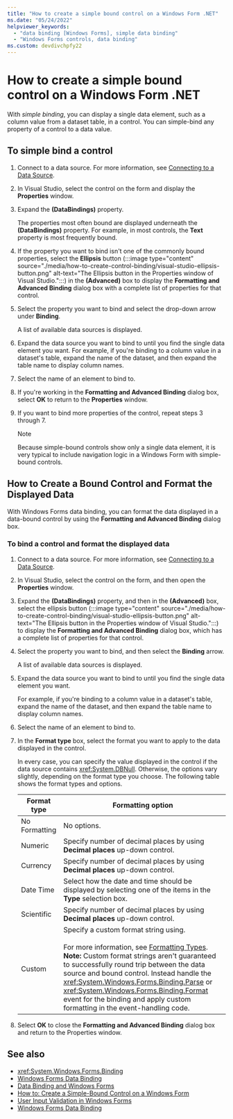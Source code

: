 ```yaml
---
title: "How to create a simple bound control on a Windows Form .NET"
ms.date: "05/24/2022"
helpviewer_keywords:
  - "data binding [Windows Forms], simple data binding"
  - "Windows Forms controls, data binding"
ms.custom: devdivchpfy22
---
```


# How to create a simple bound control on a Windows Form .NET

With *simple binding*, you can display a single data element, such as a column value from a dataset table, in a control. You can simple-bind any property of a control to a data value.

## To simple bind a control

01. Connect to a data source. For more information, see [Connecting to a Data Source](/dotnet/framework/data/adonet/connecting-to-a-data-source).

01. In Visual Studio, select the control on the form and display the **Properties** window.

01. Expand the **(DataBindings)** property.

     The properties most often bound are displayed underneath the **(DataBindings)** property. For example, in most controls, the **Text** property is most frequently bound.

01. If the property you want to bind isn't one of the commonly bound properties, select the **Ellipsis** button (:::image type="content" source="./media/how-to-create-control-binding/visual-studio-ellipsis-button.png" alt-text="The Ellipsis button in the Properties window of Visual Studio.":::) in the **(Advanced)** box to display the **Formatting and Advanced Binding** dialog box with a complete list of properties for that control.

01. Select the property you want to bind and select the drop-down arrow under **Binding**.

     A list of available data sources is displayed.

01. Expand the data source you want to bind to until you find the single data element you want. For example, if you're binding to a column value in a dataset's table, expand the name of the dataset, and then expand the table name to display column names.

01. Select the name of an element to bind to.

01. If you're working in the **Formatting and Advanced Binding** dialog box, select **OK** to return to the **Properties** window.

01. If you want to bind more properties of the control, repeat steps 3 through 7.

    > [!NOTE]
    > Because simple-bound controls show only a single data element, it is very typical to include navigation logic in a Windows Form with simple-bound controls.

## How to Create a Bound Control and Format the Displayed Data

With Windows Forms data binding, you can format the data displayed in a data-bound control by using the **Formatting and Advanced Binding** dialog box.

### To bind a control and format the displayed data

01. Connect to a data source. For more information, see [Connecting to a Data Source](/dotnet/framework/data/adonet/connecting-to-a-data-source).

01. In Visual Studio, select the control on the form, and then open the **Properties** window.

01. Expand the **(DataBindings)** property, and then in the **(Advanced)** box, select the ellipsis button (:::image type="content" source="./media/how-to-create-control-binding/visual-studio-ellipsis-button.png" alt-text="The Ellipsis button in the Properties window of Visual Studio.":::) to display the **Formatting and Advanced Binding** dialog box, which has a complete list of properties for that control.

01. Select the property you want to bind, and then select the **Binding** arrow.

     A list of available data sources is displayed.

01. Expand the data source you want to bind to until you find the single data element you want.

     For example, if you're binding to a column value in a dataset's table, expand the name of the dataset, and then expand the table name to display column names.

01. Select the name of an element to bind to.

01. In the **Format type** box, select the format you want to apply to the data displayed in the control.

     In every case, you can specify the value displayed in the control if the data source contains <xref:System.DBNull>. Otherwise, the options vary slightly, depending on the format type you choose. The following table shows the format types and options.

    |Format type|Formatting option|
    |-----------------|-----------------------|
    |No Formatting|No options.|
    |Numeric|Specify number of decimal places by using **Decimal places** up-down control.|
    |Currency|Specify number of decimal places by using **Decimal places** up-down control.|
    |Date Time|Select how the date and time should be displayed by selecting one of the items in the **Type** selection box.|
    |Scientific|Specify number of decimal places by using **Decimal places** up-down control.|
    |Custom|Specify a custom format string using.<br /><br /> For more information, see [Formatting Types](/dotnet/standard/base-types/formatting-types). **Note:**  Custom format strings aren't guaranteed to successfully round trip between the data source and bound control. Instead handle the <xref:System.Windows.Forms.Binding.Parse> or <xref:System.Windows.Forms.Binding.Format> event for the binding and apply custom formatting in the event-handling code.|

01. Select **OK** to close the **Formatting and Advanced Binding** dialog box and return to the Properties window.

## See also

- <xref:System.Windows.Forms.Binding>
- [Windows Forms Data Binding](/dotnet/desktop/winforms/windows-forms-data-binding?view=netframeworkdesktop-4.8&preserve-view=true)
- [Data Binding and Windows Forms](/dotnet/desktop/winforms/data-binding-and-windows-forms?view=netframeworkdesktop-4.8&preserve-view=true)
- [How to: Create a Simple-Bound Control on a Windows Form](/dotnet/desktop/winforms/how-to-create-a-simple-bound-control-on-a-windows-form?view=netframeworkdesktop-4.8&preserve-view=true)
- [User Input Validation in Windows Forms](/dotnet/desktop/winforms/user-input-validation-in-windows-forms?view=netframeworkdesktop-4.8&preserve-view=true)
- [Windows Forms Data Binding](/dotnet/desktop/winforms/windows-forms-data-binding?view=netframeworkdesktop-4.8&preserve-view=true)
